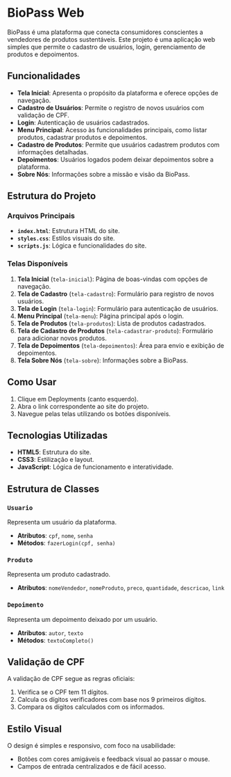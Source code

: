 # BioPass Web

BioPass é uma plataforma que conecta consumidores conscientes a vendedores de produtos sustentáveis. Este projeto é uma aplicação web simples que permite o cadastro de usuários, login, gerenciamento de produtos e depoimentos.

## Funcionalidades

- **Tela Inicial**: Apresenta o propósito da plataforma e oferece opções de navegação.
- **Cadastro de Usuários**: Permite o registro de novos usuários com validação de CPF.
- **Login**: Autenticação de usuários cadastrados.
- **Menu Principal**: Acesso às funcionalidades principais, como listar produtos, cadastrar produtos e depoimentos.
- **Cadastro de Produtos**: Permite que usuários cadastrem produtos com informações detalhadas.
- **Depoimentos**: Usuários logados podem deixar depoimentos sobre a plataforma.
- **Sobre Nós**: Informações sobre a missão e visão da BioPass.

## Estrutura do Projeto

### Arquivos Principais

- **`index.html`**: Estrutura HTML do site.
- **`styles.css`**: Estilos visuais do site.
- **`scripts.js`**: Lógica e funcionalidades do site.

### Telas Disponíveis

1. **Tela Inicial** (`tela-inicial`): Página de boas-vindas com opções de navegação.
2. **Tela de Cadastro** (`tela-cadastro`): Formulário para registro de novos usuários.
3. **Tela de Login** (`tela-login`): Formulário para autenticação de usuários.
4. **Menu Principal** (`tela-menu`): Página principal após o login.
5. **Tela de Produtos** (`tela-produtos`): Lista de produtos cadastrados.
6. **Tela de Cadastro de Produtos** (`tela-cadastrar-produto`): Formulário para adicionar novos produtos.
7. **Tela de Depoimentos** (`tela-depoimentos`): Área para envio e exibição de depoimentos.
8. **Tela Sobre Nós** (`tela-sobre`): Informações sobre a BioPass.

## Como Usar

1. Clique em Deployments (canto esquerdo).
2. Abra o link correspondente ao site do projeto.
3. Navegue pelas telas utilizando os botões disponíveis.

## Tecnologias Utilizadas

- **HTML5**: Estrutura do site.
- **CSS3**: Estilização e layout.
- **JavaScript**: Lógica de funcionamento e interatividade.

## Estrutura de Classes

### `Usuario`
Representa um usuário da plataforma.
- **Atributos**: `cpf`, `nome`, `senha`
- **Métodos**: `fazerLogin(cpf, senha)`

### `Produto`
Representa um produto cadastrado.
- **Atributos**: `nomeVendedor`, `nomeProduto`, `preco`, `quantidade`, `descricao`, `link`

### `Depoimento`
Representa um depoimento deixado por um usuário.
- **Atributos**: `autor`, `texto`
- **Métodos**: `textoCompleto()`

## Validação de CPF

A validação de CPF segue as regras oficiais:
1. Verifica se o CPF tem 11 dígitos.
2. Calcula os dígitos verificadores com base nos 9 primeiros dígitos.
3. Compara os dígitos calculados com os informados.

## Estilo Visual

O design é simples e responsivo, com foco na usabilidade:
- Botões com cores amigáveis e feedback visual ao passar o mouse.
- Campos de entrada centralizados e de fácil acesso.
